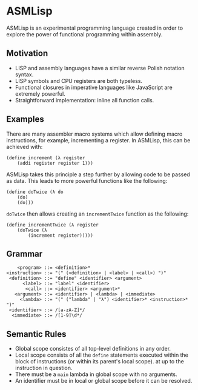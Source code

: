# ASMLisp
ASMLisp is an experimental programming language created in order to explore the power of functional programming within assembly.

## Motivation
- LISP and assembly languages have a similar reverse Polish notation syntax.
- LISP symbols and CPU registers are both typeless.
- Functional closures in imperative languages like JavaScript are extremely powerful.
- Straightforward implementation: inline all function calls.


## Examples
There are many assembler macro systems which allow defining macro instructions, for example, incrementing a register. In ASMLisp, this can be achieved with:
```
(define increment (λ register
    (addi register register 1)))
```

ASMLisp takes this principle a step further by allowing code to be passed as data. This leads to more powerful functions like the following:
```
(define doTwice (λ do
    (do)
    (do)))
```

`doTwice` then allows creating an `incrementTwice` function as the following:
```
(define incrementTwice (λ register
    (doTwice (λ
        (increment register)))))
```

## Grammar
```
    <program> ::= <definition>*
<instruction> ::= "(" (<definition> | <label> | <call>) ")"
 <definition> ::= "define" <identifier> <argument>
      <label> ::= "label" <identifier>
       <call> ::= <identifier> <argument>*
   <argument> ::= <identifier> | <lambda> | <immediate>
     <lambda> ::= "(" ("lambda" | "λ") <identifier>* <instruction>* ")"
 <identifier> ::= /[a-zA-Z]*/
  <immediate> ::= /[1-9]\d*/
```

## Semantic Rules
- Global scope consistes of all top-level definitions in any order.
- Local scope consists of all the `define` statements executed within the block of instructions (or within its parent's local scope). at up to the instruction in question.
- There must be a `main` lambda in global scope with no arguments.
- An identifier must be in local or global scope before it can be resolved.

